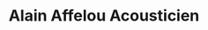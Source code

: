---
title: "Alain Affelou Acousticien"
url: /caen/alain-affelou-acousticien/
shop: les appareils auditifs
---